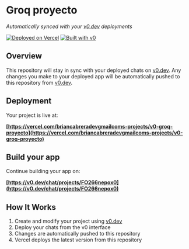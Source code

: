 # Groq proyecto

*Automatically synced with your [v0.dev](https://v0.dev) deployments*

[![Deployed on Vercel](https://img.shields.io/badge/Deployed%20on-Vercel-black?style=for-the-badge&logo=vercel)](https://vercel.com/briancabreradevgmailcoms-projects/v0-groq-proyecto)
[![Built with v0](https://img.shields.io/badge/Built%20with-v0.dev-black?style=for-the-badge)](https://v0.dev/chat/projects/FO266nepox0)

## Overview

This repository will stay in sync with your deployed chats on [v0.dev](https://v0.dev).
Any changes you make to your deployed app will be automatically pushed to this repository from [v0.dev](https://v0.dev).

## Deployment

Your project is live at:

**[https://vercel.com/briancabreradevgmailcoms-projects/v0-groq-proyecto](https://vercel.com/briancabreradevgmailcoms-projects/v0-groq-proyecto)**

## Build your app

Continue building your app on:

**[https://v0.dev/chat/projects/FO266nepox0](https://v0.dev/chat/projects/FO266nepox0)**

## How It Works

1. Create and modify your project using [v0.dev](https://v0.dev)
2. Deploy your chats from the v0 interface
3. Changes are automatically pushed to this repository
4. Vercel deploys the latest version from this repository
